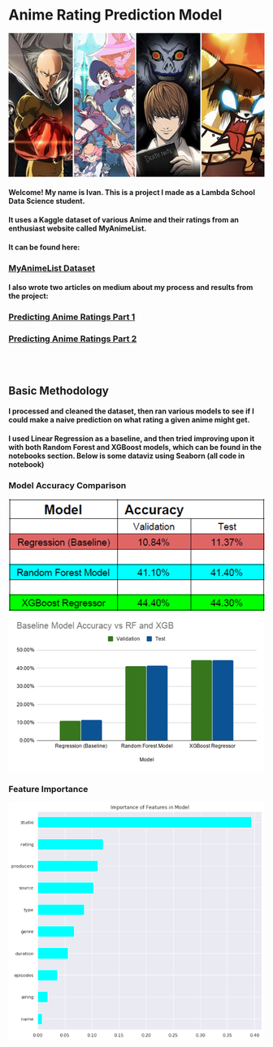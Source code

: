 # Anime Rating Prediction Model

![AnimeArt](/images/1*FDvLdsZfuiAFtYMMfXBWLw.jpeg)

#### Welcome! My name is Ivan. This is a project I made as a Lambda School Data Science student.

#### It uses a Kaggle dataset of various Anime and their ratings from an enthusiast website called MyAnimeList.

#### It can be found here:  

### [MyAnimeList Dataset](https://www.kaggle.com/aludosan/myanimelist-anime-dataset-as-20190204)



####  I also wrote two articles on medium about my process and results from the project:

### [Predicting Anime Ratings Part 1](https://medium.com/@incertophile/predicting-anime-ratings-from-myanimelist-data-7bbb6434f258)

### [Predicting Anime Ratings Part 2](https://medium.com/@incertophile/predicting-anime-ratings-from-myanimelist-data-part-2-24fa35190fc6)

<br> </br>

## Basic Methodology ##

#### I processed and cleaned the dataset, then ran various models to see if I could make a naive prediction on what rating a given anime might get.

#### I used Linear Regression as a baseline, and then tried improving upon it with both Random Forest and XGBoost models, which can be found in the notebooks section. Below is some dataviz using Seaborn (all code in notebook)

### Model Accuracy Comparison

![accuracy1](images/accuracy1.png)
![accuracy2](images/accuracy2.png)

### Feature Importance

![feature_importance](images/leakage_fix.png)
